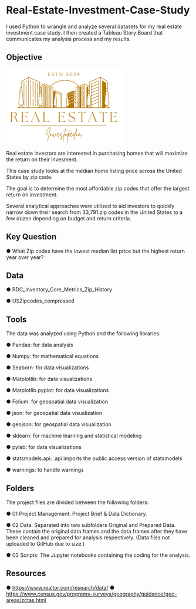 # Real-Estate-Investment-Case-Study
I used Python to wrangle and analyze several datasets for my real estate investment case study. I then created a Tableau Story Board that communicates my analysis process and my results.

## Objective
![image](https://github.com/DawnChism/Real-Estate-Investment-Case-Study/blob/main/Gold%20White%20Modern%20Professional%20Luxury%20Real%20Estate%20Logo-1.png)

Real estate investors are interested in purchasing homes that will maximize the return on their invesment.

This case study looks at the median home listing price across the United States by zip code.

The goal is to determine the most affordable zip codes that offer the largest return on investment.

Several analytical approaches were utilized to aid investors to quickly narrow down their search from 33,791 zip codes in the United States to a few dozen depending on budget and return criteria.

## Key Question
● What Zip codes have the lowest median list price but the highest return year over year?

## Data
● RDC_Inventory_Core_Metrics_Zip_History

● USZipcodes_compressed

## Tools
The data was analyzed using Python and the following libraries:

● Pandas: for data analysis

● Numpy: for mathematical equations

● Seaborn: for data visualizations

● Matplotlib: for data visualizations

● Matplotlib.pyplot: for data visualizations

● Folium: for geospatial data visualization

● json: for geospatial data visualization

● geojson: for geospatial data visualization

● sklearn: for machine learning and statistical modeling

● pylab: for data visualizations

● statsmodels.api: .api imports the public access version of statsmodels

● warnings: to handle warnings

## Folders
The project files are divided between the following folders:

● 01 Project Management: Project Brief & Data Dictionary.

● 02 Data: Separated into two subfolders Original and Prepared Data. These contain the original data frames and the data frames after they have been cleaned and prepared for analysis respectively. (Data files not uploaded to GitHub due to size.)

● 03 Scripts: The Jupyter notebooks containing the coding for the analysis.

## Resources
● https://www.realtor.com/research/data/
● https://www.census.gov/programs-surveys/geography/guidance/geo-areas/zctas.html
